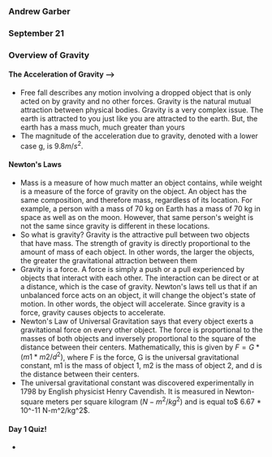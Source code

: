 ### Andrew Garber
### September 21
### Overview of Gravity

#### The Acceleration of Gravity -->
 -  Free fall describes any motion involving a dropped object that is only acted on by gravity and no other forces. Gravity is the natural mutual attraction between physical bodies. Gravity is a very complex issue. The earth is attracted to you just like you are attracted to the earth. But, the earth has a mass much, much greater than yours
 - The magnitude of the acceleration due to gravity, denoted with a lower case g, is $9.8 m/s^2$.

#### Newton's Laws
 - Mass is a measure of how much matter an object contains, while weight is a measure of the force of gravity on the object. An object has the same composition, and therefore mass, regardless of its location. For example, a person with a mass of 70 kg on Earth has a mass of 70 kg in space as well as on the moon. However, that same person's weight is not the same since gravity is different in these locations.
  - So what is gravity? Gravity is the attractive pull between two objects that have mass. The strength of gravity is directly proportional to the amount of mass of each object. In other words, the larger the objects, the greater the gravitational attraction between them
  - Gravity is a force. A force is simply a push or a pull experienced by objects that interact with each other. The interaction can be direct or at a distance, which is the case of gravity. Newton's laws tell us that if an unbalanced force acts on an object, it will change the object's state of motion. In other words, the object will accelerate. Since gravity is a force, gravity causes objects to accelerate.
 - Newton's Law of Universal Gravitation says that every object exerts a gravitational force on every other object. The force is proportional to the masses of both objects and inversely proportional to the square of the distance between their centers. Mathematically, this is given by $F = G*(m1*m2/d^2)$, where F is the force, G is the universal gravitational constant, m1 is the mass of object 1, m2 is the mass of object 2, and d is the distance between their centers.
 - The universal gravitational constant was discovered experimentally in 1798 by English physicist Henry Cavendish. It is measured in Newton-square meters per square kilogram $(N-m^2/kg^2)$ and is equal to$ 6.67 * 10^-11 N-m^2/kg^2$.


#### Day 1 Quiz!
- [](gravitych5.png)